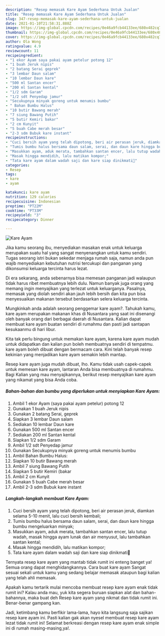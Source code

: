 ```yaml
---
description: "Resep memasak Kare Ayam Sederhana Untuk Jualan"
title: "Resep memasak Kare Ayam Sederhana Untuk Jualan"
slug: 347-resep-memasak-kare-ayam-sederhana-untuk-jualan
date: 2021-01-10T21:58:31.888Z
image: https://img-global.cpcdn.com/recipes/0e46a9fcb44133ee/680x482cq70/kare-ayam-foto-resep-utama.jpg
thumbnail: https://img-global.cpcdn.com/recipes/0e46a9fcb44133ee/680x482cq70/kare-ayam-foto-resep-utama.jpg
cover: https://img-global.cpcdn.com/recipes/0e46a9fcb44133ee/680x482cq70/kare-ayam-foto-resep-utama.jpg
author: Ola Wong
ratingvalue: 4.9
reviewcount: 11
recipeingredient:
- "1 ekor Ayam saya pakai ayam petelur potong 12"
- "1 buah Jeruk nipis"
- "2 batang Serai geprek"
- "3 lembar Daun salam"
- "10 lembar Daun kare"
- "500 ml Santan encer"
- "200 ml Santan kental"
- "1/2 sdm Garam"
- "1/2 sdt Penyedap jamur"
- "Secukupnya minyak goreng untuk menumis bumbu"
- " Bahan Bumbu Halus"
- "10 butir Bawang merah"
- "7 siung Bawang Putih"
- "5 butir Kemiri bakar"
- "2 cm Kunyit"
- "5 buah Cabe merah besar"
- "2-3 sdm Bubuk kare instant"
recipeinstructions:
- "Cuci bersih ayam yang telah dipotong, beri air perasan jeruk, diamkan selama 5-10 menit, lalu cuci bersih kembali;"
- "Tumis bumbu halus bersama daun salam, serai, dan daun kare hingga bumbu mengeluarkan minyak;"
- "Masukkan ayam, aduk merata, tambahkan santan encer, lalu tutup wadah, masak hingga ayam lunak dan air menyusut, lalu tambahkan santan kental;"
- "Masak hingga mendidih, lalu matikan kompor;"
- "Tata kare ayam dalam wadah saji dan kare siap dinikmati🥰"
categories:
- Resep
tags:
- kare
- ayam

katakunci: kare ayam 
nutrition: 129 calories
recipecuisine: Indonesian
preptime: "PT22M"
cooktime: "PT33M"
recipeyield: "3"
recipecategory: Dinner

---
```



![Kare Ayam](https://img-global.cpcdn.com/recipes/0e46a9fcb44133ee/680x482cq70/kare-ayam-foto-resep-utama.jpg)

Jika kamu seorang ibu, menyediakan masakan enak untuk keluarga merupakan suatu hal yang sangat menyenangkan untuk kamu sendiri. Tugas seorang istri bukan sekedar menjaga rumah saja, namun anda pun wajib menyediakan kebutuhan nutrisi tercukupi dan panganan yang dikonsumsi keluarga tercinta harus lezat.

Di era  sekarang, anda sebenarnya bisa memesan panganan jadi walaupun tidak harus ribet membuatnya lebih dulu. Namun banyak juga orang yang memang ingin menyajikan yang terlezat untuk keluarganya. Pasalnya, memasak yang diolah sendiri akan jauh lebih bersih dan kita pun bisa menyesuaikan makanan tersebut berdasarkan selera keluarga tercinta. 



Mungkinkah anda adalah seorang penggemar kare ayam?. Tahukah kamu, kare ayam merupakan makanan khas di Nusantara yang saat ini disenangi oleh banyak orang dari berbagai daerah di Nusantara. Kalian dapat membuat kare ayam buatan sendiri di rumahmu dan pasti jadi santapan kesukaanmu di hari libur.

Kita tak perlu bingung untuk memakan kare ayam, karena kare ayam mudah untuk didapatkan dan kalian pun boleh membuatnya sendiri di tempatmu. kare ayam boleh dibuat dengan bermacam cara. Kini telah banyak resep kekinian yang menjadikan kare ayam semakin lebih mantap.

Resep kare ayam juga mudah dibuat, lho. Kamu tidak usah capek-capek untuk memesan kare ayam, lantaran Anda bisa membuatnya di rumahmu. Bagi Kalian yang mau menyajikannya, berikut resep menyajikan kare ayam yang nikamat yang bisa Anda coba.

<!--inarticleads1-->

##### Bahan-bahan dan bumbu yang diperlukan untuk menyiapkan Kare Ayam:

1. Ambil 1 ekor Ayam (saya pakai ayam petelur) potong 12
1. Gunakan 1 buah Jeruk nipis
1. Gunakan 2 batang Serai, geprek
1. Siapkan 3 lembar Daun salam
1. Sediakan 10 lembar Daun kare
1. Gunakan 500 ml Santan encer
1. Sediakan 200 ml Santan kental
1. Siapkan 1/2 sdm Garam
1. Ambil 1/2 sdt Penyedap jamur
1. Gunakan Secukupnya minyak goreng untuk menumis bumbu
1. Ambil  Bahan Bumbu Halus:
1. Siapkan 10 butir Bawang merah
1. Ambil 7 siung Bawang Putih
1. Siapkan 5 butir Kemiri (bakar
1. Ambil 2 cm Kunyit
1. Gunakan 5 buah Cabe merah besar
1. Ambil 2-3 sdm Bubuk kare instant




<!--inarticleads2-->

##### Langkah-langkah membuat Kare Ayam:

1. Cuci bersih ayam yang telah dipotong, beri air perasan jeruk, diamkan selama 5-10 menit, lalu cuci bersih kembali;
1. Tumis bumbu halus bersama daun salam, serai, dan daun kare hingga bumbu mengeluarkan minyak;
1. Masukkan ayam, aduk merata, tambahkan santan encer, lalu tutup wadah, masak hingga ayam lunak dan air menyusut, lalu tambahkan santan kental;
1. Masak hingga mendidih, lalu matikan kompor;
1. Tata kare ayam dalam wadah saji dan kare siap dinikmati🥰




Ternyata resep kare ayam yang mantab tidak rumit ini enteng banget ya! Semua orang dapat menghidangkannya. Cara buat kare ayam Sangat sesuai sekali untuk kamu yang sedang belajar memasak ataupun bagi kalian yang telah ahli memasak.

Apakah kamu tertarik mulai mencoba membuat resep kare ayam enak tidak rumit ini? Kalau anda mau, yuk kita segera buruan siapkan alat dan bahan-bahannya, maka buat deh Resep kare ayam yang nikmat dan tidak rumit ini. Benar-benar gampang kan. 

Jadi, ketimbang kamu berfikir lama-lama, hayo kita langsung saja sajikan resep kare ayam ini. Pasti kalian gak akan nyesel membuat resep kare ayam lezat tidak rumit ini! Selamat berkreasi dengan resep kare ayam enak simple ini di rumah masing-masing,ya!.

